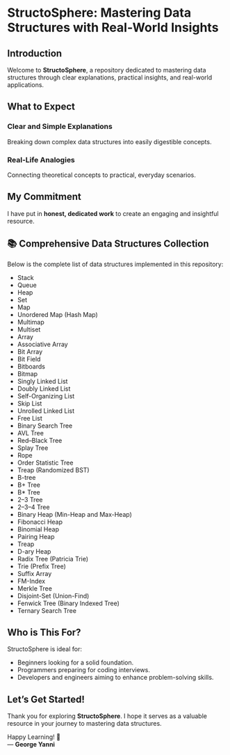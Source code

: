 # StructoSphere: Mastering Data Structures with Real-World Insights

## Introduction
Welcome to **StructoSphere**, a repository dedicated to mastering data structures through clear explanations, practical insights, and real-world applications.

## What to Expect
### Clear and Simple Explanations
Breaking down complex data structures into easily digestible concepts.

### Real-Life Analogies
Connecting theoretical concepts to practical, everyday scenarios.

## My Commitment
I have put in **honest, dedicated work** to create an engaging and insightful resource.

## 📚 Comprehensive Data Structures Collection

Below is the complete list of data structures implemented in this repository:  

- Stack
- Queue
- Heap
- Set
- Map
- Unordered Map (Hash Map)
- Multimap
- Multiset
- Array
- Associative Array
- Bit Array
- Bit Field
- Bitboards
- Bitmap
- Singly Linked List
- Doubly Linked List
- Self-Organizing List
- Skip List
- Unrolled Linked List
- Free List
- Binary Search Tree
- AVL Tree
- Red–Black Tree
- Splay Tree
- Rope
- Order Statistic Tree
- Treap (Randomized BST)
- B-tree
- B+ Tree
- B* Tree
- 2–3 Tree
- 2–3–4 Tree
- Binary Heap (Min-Heap and Max-Heap)
- Fibonacci Heap
- Binomial Heap
- Pairing Heap
- Treap
- D-ary Heap
- Radix Tree (Patricia Trie)
- Trie (Prefix Tree)
- Suffix Array
- FM-Index
- Merkle Tree
- Disjoint-Set (Union-Find)
- Fenwick Tree (Binary Indexed Tree)
- Ternary Search Tree

## Who is This For?
StructoSphere is ideal for:
- Beginners looking for a solid foundation.
- Programmers preparing for coding interviews.
- Developers and engineers aiming to enhance problem-solving skills.

## Let’s Get Started!
Thank you for exploring **StructoSphere**. I hope it serves as a valuable resource in your journey to mastering data structures.

Happy Learning! 🚀  
— **George Yanni**

